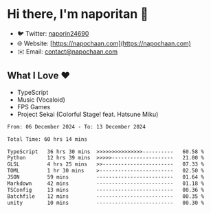 # Hi there, I'm naporitan 👋

- 🐦 Twitter: [naporin24690](https://twitter.com/naporin24690)
- 🌐 Website: [https://napochaan.com](https://napochaan.com)
- ✉️ Email: [contact@napochaan.com](mailto:contact@napochaan.com)

## What I Love ❤️
- TypeScript
- Music (Vocaloid)
- FPS Games
- Project Sekai (Colorful Stage! feat. Hatsune Miku)

<!--START_SECTION:waka-->

```txt
From: 06 December 2024 - To: 13 December 2024

Total Time: 60 hrs 14 mins

TypeScript   36 hrs 30 mins  >>>>>>>>>>>>>>>----------   60.58 %
Python       12 hrs 39 mins  >>>>>--------------------   21.00 %
GLSL         4 hrs 25 mins   >>-----------------------   07.33 %
TOML         1 hr 30 mins    >------------------------   02.50 %
JSON         59 mins         -------------------------   01.64 %
Markdown     42 mins         -------------------------   01.18 %
TSConfig     13 mins         -------------------------   00.36 %
Batchfile    12 mins         -------------------------   00.35 %
unity        10 mins         -------------------------   00.30 %
```

<!--END_SECTION:waka-->

